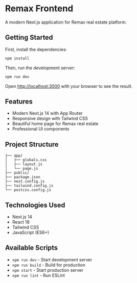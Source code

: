 # Remax Frontend

A modern Next.js application for Remax real estate platform.

## Getting Started

First, install the dependencies:

```bash
npm install
```

Then, run the development server:

```bash
npm run dev
```

Open [http://localhost:3000](http://localhost:3000) with your browser to see the result.

## Features

- Modern Next.js 14 with App Router
- Responsive design with Tailwind CSS
- Beautiful home page for Remax real estate
- Professional UI components

## Project Structure

```
├── app/
│   ├── globals.css
│   ├── layout.js
│   └── page.js
├── public/
├── package.json
├── next.config.js
├── tailwind.config.js
└── postcss.config.js
```

## Technologies Used

- Next.js 14
- React 18
- Tailwind CSS
- JavaScript (ES6+)

## Available Scripts

- `npm run dev` - Start development server
- `npm run build` - Build for production
- `npm start` - Start production server
- `npm run lint` - Run ESLint

